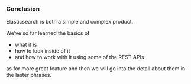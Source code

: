 
### Conclusion
Elasticsearch is both a simple and complex product. 

We’ve so far learned the basics of 
* what it is
* how to look inside of it
*  and how to work with it using some of the REST APIs

as for more great feature and then we will go into the detail about them in the laster phrases.
